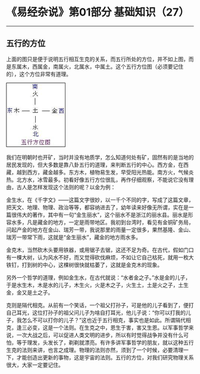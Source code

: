# 《易经杂说》第01部分 基础知识（27）

------

## 五行的方位

上面的图只是便于说明五行相互生克的关系，而五行所处的方位，并不如上图，而是东属木，西属金，南属火，北属水，中属土。这个五行方位图（必须要记住的），这个方位非常有道理。

![五行方位图](%E4%BA%94%E8%A1%8C%E7%9A%84%E6%96%B9%E4%BD%8D/5xing_dir.jpg)

我们在明朝时也开矿，当时并没有地质学，怎么知道何处有矿，固然有的是当地的居民发现的，但大多数是靠八卦五行的道理，来判断五行的中心。西方金，在西藏，越到西方，藏金越多。东方木，植物易生发，早受阳光热能。南方火，气候炎热。北方水，冰雪最多。初看好像五行方位很乱，再作仔细观察，不能说它没有理由，古人是怎样发现这个法则的呢？以金为例：

金生水，在《千字文》——这篇文字很妙，以一千个不同的字，写成了这篇文章，把天文、地理、物理、政治等等，都容纳进去了，幼年读来好像无所谓，实在是一篇很伟大的著作，其中有一句“金生丽水”，这个丽水不是浙江的丽水县。丽水是形容水多，凡是藏金的地方，一定是雨带地区。我初到台湾时，看见有金铜矿务局，问起产金的地方在金山、瑞芳一带，我说那里的雨量一定很多，果然基隆、金山、瑞芳一带常下雨，这就是“金生丽水”，藏金的地方雨水多。

金克木，当然砍木头要用铁器，或用锯子去锯，这还不足为奇。在古代，假如门口有一棵大树，认为风水不好，而又觉得砍伐麻烦，不如让它自己枯死，就用一枚大铁钉，打到树的中心，这棵树很快就枯萎了，这就是金克木的现象。

另外一个哲学的道理，例如金生水，在古代就说：“水者金之子。”水是金的儿子，于是水生木，木是水的儿子，木生火，火是木之子，火生土，土是火之子，土生金，金又是土之子。

克则是隔代相克。从前有一个笑话，一个祖父打孙子，可是他的儿子看到了，便打自己耳光，这位打孙子的祖父问儿子为啥自打耳光，他儿子说：“你可以打我的儿子，我怎么不可以打你的儿子？”这也近于五行相克，事实也是如此。所谓隔代相克，逢三必变，这是一个法则。在生克之中，恩生于害，害又生恩。以军事哲学来说，一次大战之后，可以促进人类文明的进步，所以有时觉得战争并没有什么可怕，等于理发，头发长了，剃剃就漂亮。有许多讲军事哲学的朋友，就以这种五行生克的法则来讲，也言之成理。物理的法则亦然，须到了一个时候，必要清理一下，才能创造出更新的事物，这是宇宙的法则。五行的方位，对我们研究物理关系很大，大家一定要记住。